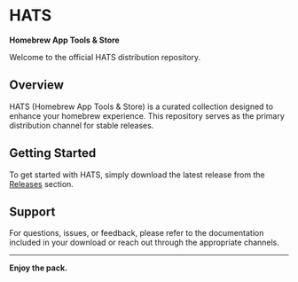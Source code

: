 # HATS

**Homebrew App Tools & Store**

Welcome to the official HATS distribution repository.

## Overview

HATS (Homebrew App Tools & Store) is a curated collection designed to enhance your homebrew experience. This repository serves as the primary distribution channel for stable releases.

## Getting Started

To get started with HATS, simply download the latest release from the [Releases](https://github.com/sthetix/HATS/releases) section.

## Support

For questions, issues, or feedback, please refer to the documentation included in your download or reach out through the appropriate channels.

---

**Enjoy the pack.**
